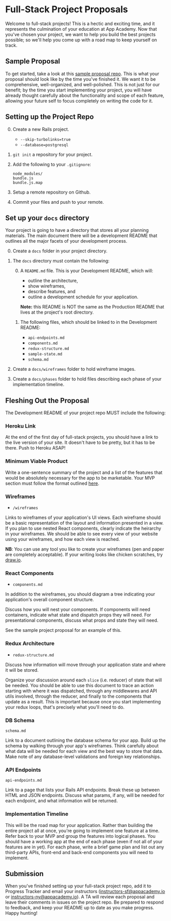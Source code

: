 # Full-Stack Project Proposals

Welcome to full-stack projects! This is a hectic and exciting time, and it
represents the culmination of your education at App Academy. Now that you've
chosen your project, we want to help you build the best projects possible; so
we'll help you come up with a road map to keep yourself on track.

## Sample Proposal

To get started, take a look at this [sample proposal repo][sample-proposal].
This is what your proposal should look like by the time you've finished it.
We want it to be comprehensive, well-organized, and well-polished. This is not
just for our benefit; by the time you start implementing your project, you will
have already thought carefully about the functionality and scope of each
feature, allowing your future self to focus completely on writing the code for
it.

[sample-proposal]: ../demos/sample_project_proposal

## Setting up the Project Repo

0. Create a new Rails project. 
	-	`--skip-turbolinks=true`
	- `--database=postgresql`
0. `git init` a repository for your project.
0. Add the following to your `.gitignore`:

	```
	node_modules/
	bundle.js
	bundle.js.map
	```
0. Setup a remote repository on Github.
0. Commit your files and push to your remote.

## Set up your `docs` directory

Your project is going to have a directory that stores all your planning
materials. The main document there will be a development README that outlines
all the major facets of your development process.

0. Create a `docs` folder in your project directory.
0. The `docs` directory must contain the following: 

	0. A `README.md` file. This is your Development README, which will:
		-	outline the architecture,
		- show wireframes,
		- describe features, and
		- outline a development schedule for your application.

		**Note:** this README is NOT the same as the Production README that lives at 
		the project's root directory.

	0. The following files, which should be linked to in the Development README: 
		- `api-endpoints.md`
		- `components.md`
		- `redux-structure.md`
		- `sample-state.md`
		- `schema.md`

0. Create a `docs/wireframes` folder to hold wireframe images.
0. Create a `docs/phases` folder to hold files describing each phase of your implementation timeline.

## Fleshing Out the Proposal

The Development README of your project repo MUST include the following:

### Heroku Link

At the end of the first day of full-stack projects, you should have a link to the
live version of your site. It doesn't have to be pretty, but it has to be
there. Push to Heroku ASAP!

### Minimum Viable Product

Write a one-sentence summary of the project and a list of the features that
would be absolutely necessary for the app to be marketable. Your MVP section must follow the format outlined [here][mvp-features].

[mvp-features]: mvp-list.md

### Wireframes

-	`/wireframes`

Links to wireframes of your application's UI views. Each wireframe should be a
basic representation of the layout and information presented in a view. If you
plan to use nested React components, clearly indicate the heirarchy in your
wireframes. We should be able to see every view of your website using your
wireframes, and how each view is reached.

**NB**: You can use any tool you like to create your wireframes (pen and paper are
completely acceptable). If your writing looks like chicken scratches, try
[draw.io][draw.io].

[draw.io]: https://www.draw.io/

### React Components

-	`components.md`

In addition to the wireframes, you should diagram a tree indicating your
application's overall component structure. 

Discuss how you will nest your components. If components will need containers, indicate what state and dispatch props they will need. For presentational components, discuss what props and state they will need.

See the sample project proposal for an example of this.

### Redux Architecture

- `redux-structure.md`

Discuss how information will move through your application state and where it will be stored. 

Organize your discussion around each `slice` (i.e. reducer) of state that will
be needed. You should be able to use this document to trace an action starting
with where it was dispatched, through any middlewares and API utils involved,
through the reducer, and finally to the components that update as a result. This
is important because once you start implementing your redux loops, that's
precisely what you'll need to do.

### DB Schema

`schema.md`

Link to a document outlining the database schema for your app. Build up the
schema by walking through your app's wireframes. Think carefully about what data
will be needed for each view and the best way to store that data. Make note
of any database-level validations and foreign key relationships.

### API Endpoints

`api-endpoints.md`

Link to a page that lists your Rails API endpoints. Break these up between HTML
and JSON endpoints. Discuss what params, if any, will be needed for each
endpoint, and what information will be returned.

### Implementation Timeline

This will be the road map for your application. Rather than building the
entire project all at once, you're going to implement one feature at a time.
Refer back to your MVP and group the features into logical phases. You
should have a working app at the end of each phase (even if not all of your
features are in yet). For each phase, write a brief game plan and list out any
third-party APIs, front-end and back-end components you will need to implement.

## Submission

When you've finished setting up your full-stack project repo, add it to Progress
Tracker and email your instructors (instructors-sf@appacademy.io or
instructors-ny@appacademy.io).  A TA will review each proposal and leave
their comments in issues on the project repo. Be prepared to respond to
feedback, and keep your README up to date as you make progress. Happy hunting!
